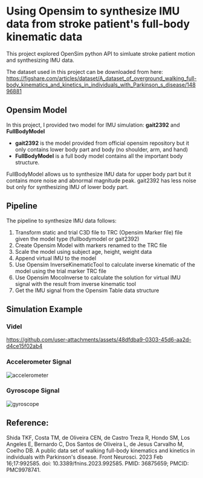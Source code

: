 # Using Opensim to synthesize IMU data from stroke patient's full-body kinematic data

This project explored OpenSim python API to simluate stroke patient motion and synthesizing IMU data. 

The dataset used in this project can be downloaded from here:
https://figshare.com/articles/dataset/A_dataset_of_overground_walking_full-body_kinematics_and_kinetics_in_individuals_with_Parkinson_s_disease/14896881

## Opensim Model

In this project, I provided two model for IMU simulation: **gait2392** and **FullBodyModel**

- **gait2392** is the model provided from official opensim repository but it only contains lower body part and body (no shoulder, arm, and hand)
- **FullBodyModel** is a full body model contains all the important body structure.

FullBodyModel allows us to synthesize IMU data for upper body part but it contains more noise and abnormal magnitude peak. gait2392 has less noise but only for synthesizing IMU of lower body part.


## Pipeline

The pipeline to synthesize IMU data follows:
1. Transform static and trial C3D file to TRC (Opensim Marker file) file given the model type (fullbodymodel or gait2392)
2. Create Opensim Model with markers renamed to the TRC file
3. Scale the model using subject age, height, weight data
4. Append virtual IMU to the model
5. Use Opensim InverseKinematicTool to calculate inverse kinematic of the model using the trial marker TRC file
6. Use Opensim MocoInverse to calculate the solution for virtual IMU signal with the result from inverse kinematic tool
7. Get the IMU signal from the Opensim Table data structure



## Simulation Example
### Videl
https://github.com/user-attachments/assets/48dfdba9-0303-45d6-aa2d-d4ce15f02ab4

### Accelerometer Signal
![accelerometer](https://github.com/user-attachments/assets/3ed53104-4c9f-4f29-9046-378aa426b82c)

### Gyroscope Signal
![gyroscope](https://github.com/user-attachments/assets/9b0b1cb7-c6ff-4017-a4df-22e0bd461521)


## Reference:
Shida TKF, Costa TM, de Oliveira CEN, de Castro Treza R, Hondo SM, Los Angeles E, Bernardo C, Dos Santos de Oliveira L, de Jesus Carvalho M, Coelho DB. A public data set of walking full-body kinematics and kinetics in individuals with Parkinson's disease. Front Neurosci. 2023 Feb 16;17:992585. doi: 10.3389/fnins.2023.992585. PMID: 36875659; PMCID: PMC9978741.
